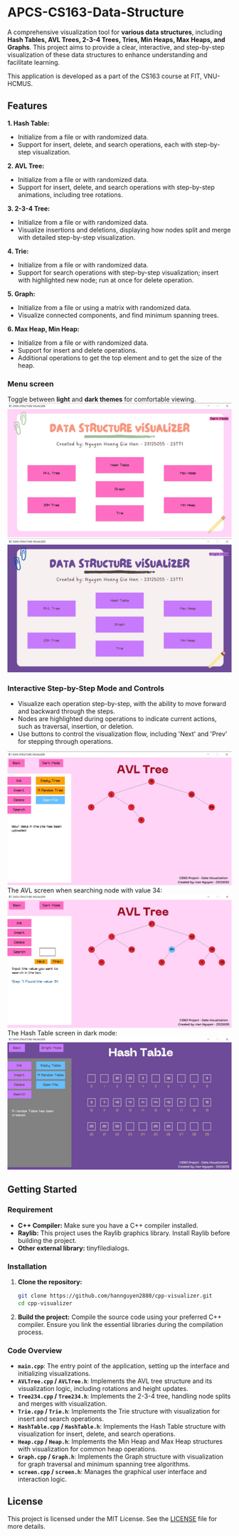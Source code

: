 # APCS-CS163-Data-Structure
A comprehensive visualization tool for **various data structures**, including **Hash Tables, AVL Trees, 2-3-4 Trees, Tries, Min Heaps, Max Heaps, and Graphs**. This project aims to provide a clear, interactive, and step-by-step visualization of these data structures to enhance understanding and facilitate learning.

This application is developed as a part of the CS163 course at FIT, VNU-HCMUS.
## Features
**1. Hash Table:**
- Initialize from a file or with randomized data.
- Support for insert, delete, and search operations, each with step-by-step visualization.

**2. AVL Tree:**
- Initialize from a file or with randomized data.
- Support for insert, delete, and search operations with step-by-step animations, including tree rotations.

**3. 2-3-4 Tree:**
- Initialize from a file or with randomized data.
- Visualize insertions and deletions, displaying how nodes split and merge with detailed step-by-step visualization.

**4. Trie:**
- Initialize from a file or with randomized data.
- Support for search operations with step-by-step visualization; insert with highlighted new node; run at once for delete operation.

**5. Graph:**
- Initialize from a file or using a matrix with randomized data.
- Visualize connected components, and find minimum spanning trees.

**6. Max Heap, Min Heap:**
- Initialize from a file or with randomized data.
- Support for insert and delete operations.
- Additional operations to get the top element and to get the size of the heap.

### Menu screen
Toggle between **light** and **dark themes** for comfortable viewing.
 ![menu](screen_shots/menu_bright.jpg)
 ![menu](screen_shots/menu_dark.jpg)

 ### Interactive Step-by-Step Mode and Controls
 - Visualize each operation step-by-step, with the ability to move forward and backward through the steps.
 - Nodes are highlighted during operations to indicate current actions, such as traversal, insertion, or deletion.
 - Use buttons to control the visualization flow, including 'Next' and 'Prev' for stepping through operations.
  
![menu](screen_shots/avl_overview.jpg)
The AVL screen when searching node with value 34:
![menu](screen_shots/avl_search_sbs.jpg)
The Hash Table screen in dark mode:
![menu](screen_shots/hash_overview_dark.jpg)

## Getting Started
### Requirement
- **C++ Compiler:** Make sure you have a C++ compiler installed.
- **Raylib:** This project uses the Raylib graphics library. Install Raylib before building the project.
- **Other external library:** tinyfiledialogs.

### Installation
1. **Clone the repository:**
   ```bash
   git clone https://github.com/hannguyen2880/cpp-visualizer.git
   cd cpp-visualizer
   ```
2. **Build the project:**
   Compile the source code using your preferred C++ compiler. Ensure you link the essential libraries during the compilation process.

### Code Overview
- **`main.cpp`**: The entry point of the application, setting up the interface and initializing visualizations.
- **`AVLTree.cpp` / `AVLTree.h`**: Implements the AVL tree structure and its visualization logic, including rotations and height updates.
- **`Tree234.cpp` / `Tree234.h`**: Implements the 2-3-4 tree, handling node splits and merges with visualization.
- **`Trie.cpp` / `Trie.h`**: Implements the Trie structure with visualization for insert and search operations.
- **`HashTable.cpp` / `HashTable.h`**: Implements the Hash Table structure with visualization for insert, delete, and search operations.
- **`Heap.cpp` / `Heap.h`**: Implements the Min Heap and Max Heap structures with visualization for common heap operations.
- **`Graph.cpp` / `Graph.h`**: Implements the Graph structure with visualization for graph traversal and minimum spanning tree algorithms.
- **`screen.cpp` / `screen.h`**: Manages the graphical user interface and interaction logic.

## License
This project is licensed under the MIT License. See the [LICENSE](LICENSE) file for more details.
